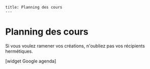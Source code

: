 	title: Planning des cours
	---
# Planning des cours


Si vous voulez ramener vos créations, n'oubliez pas vos récipients hermétiques.

[widget Google agenda]